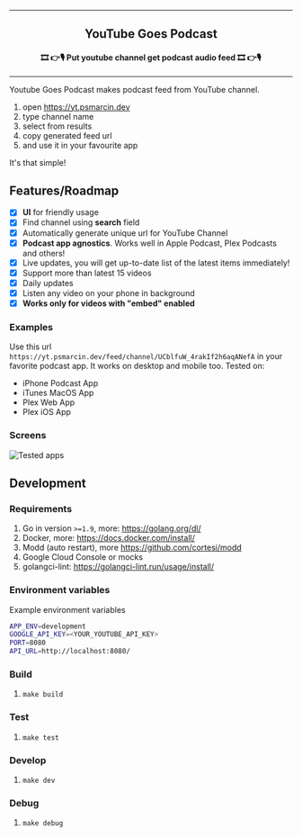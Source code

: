 <hr>
<h2 align="center">YouTube Goes Podcast</h2>
<h4 align="center">🎞 👉🎙 Put youtube channel get podcast audio feed 🎞 👉🎙</h4>
<hr>

Youtube Goes Podcast makes podcast feed from YouTube channel.

1. open https://yt.psmarcin.dev 
1. type channel name
1. select from results
1. copy generated feed url
1. and use it in your favourite app

It's that simple!

## Features/Roadmap
* [x] **UI** for friendly usage
* [x] Find channel using **search** field
* [x] Automatically generate unique url for YouTube Channel
* [x] **Podcast app agnostics**. Works well in Apple Podcast, Plex Podcasts and others!
* [x] Live updates, you will get up-to-date list of the latest items immediately! 
* [x] Support more than latest 15 videos
* [x] Daily updates
* [x] Listen any video on your phone in background
* [x] **Works only for videos with "embed" enabled** 

### Examples
Use this url `https://yt.psmarcin.dev/feed/channel/UCblfuW_4rakIf2h6aqANefA` in your favorite podcast app. It works on desktop and mobile too. Tested on:
* iPhone Podcast App
* iTunes MacOS App
* Plex Web App
* Plex iOS App

### Screens
![Tested apps](assets/iphone-podcast-app.png "Tested apps")

## Development

### Requirements
1. Go in version `>=1.9`, more: https://golang.org/dl/
1. Docker, more: https://docs.docker.com/install/
1. Modd (auto restart), more https://github.com/cortesi/modd
1. Google Cloud Console or mocks 
1. golangci-lint: https://golangci-lint.run/usage/install/

### Environment variables
Example environment variables
```bash
APP_ENV=development
GOOGLE_API_KEY=<YOUR_YOUTUBE_API_KEY>
PORT=8080
API_URL=http://localhost:8080/
```

### Build
1. `make build`

### Test
1. `make test`

### Develop
1. `make dev`

### Debug
1. `make debug`
